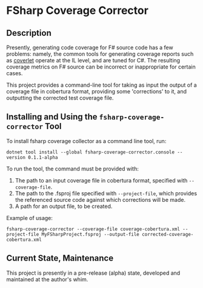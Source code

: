 # FSharp Coverage Corrector

## Description

Presently, generating code coverage for F# source code has a few problems: namely, the common tools for generating coverage reports such as [coverlet](https://github.com/coverlet-coverage/coverlet) operate at the IL level, and are tuned for C#. The resulting coverage metrics on F# source can be incorrect or inappropriate for certain cases. 

This project provides a command-line tool for taking as input the output of a coverage file in cobertura format, providing some 'corrections' to it, and outputting the corrected test coverage file.

## Installing and Using the `fsharp-coverage-corrector` Tool

To install fsharp coverage collector as a command line tool, run:

```
dotnet tool install --global fsharp-coverage-corrector.console --version 0.1.1-alpha
```

To run the tool, the command must be provided with: 
1. The path to an input coverage file in cobertura format, specified with `--coverage-file`.
2. The path to the .fsproj file specified with `--project-file`, which provides the referenced source code against which corrections will be made.
3. A path for an output file, to be created. 

Example of usage:

```
fsharp-coverage-corrector --coverage-file coverage-cobertura.xml --project-file MyFSharpProject.fsproj --output-file corrected-coverage-cobertura.xml
```

## Current State, Maintenance

This project is presently in a pre-release (alpha) state, developed and maintained at the author's whim.